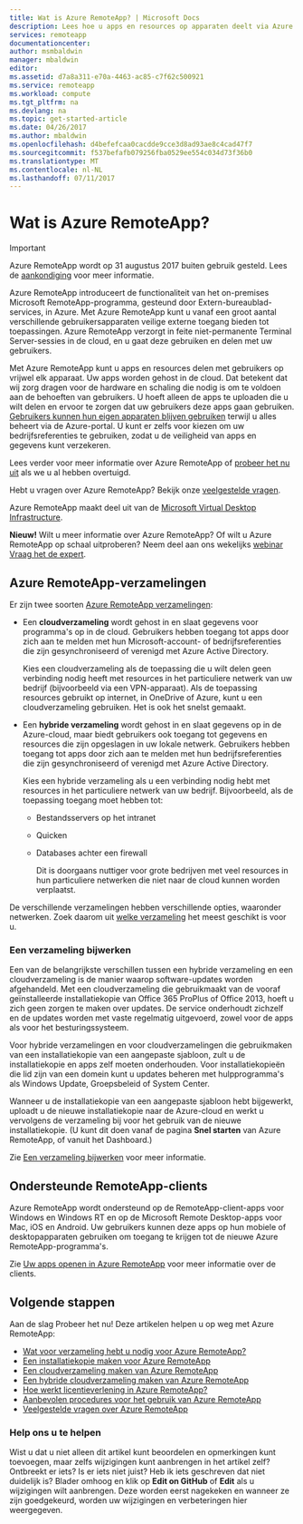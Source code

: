 ```yaml
---
title: Wat is Azure RemoteApp? | Microsoft Docs
description: Lees hoe u apps en resources op apparaten deelt via Azure RemoteApp.
services: remoteapp
documentationcenter: 
author: msmbaldwin
manager: mbaldwin
editor: 
ms.assetid: d7a8a311-e70a-4463-ac85-c7f62c500921
ms.service: remoteapp
ms.workload: compute
ms.tgt_pltfrm: na
ms.devlang: na
ms.topic: get-started-article
ms.date: 04/26/2017
ms.author: mbaldwin
ms.openlocfilehash: d4befefcaa0cacdde9cce3d8ad93ae8c4cad47f7
ms.sourcegitcommit: f537befafb079256fba0529ee554c034d73f36b0
ms.translationtype: MT
ms.contentlocale: nl-NL
ms.lasthandoff: 07/11/2017
---
```

# <a name="what-is-azure-remoteapp"></a>Wat is Azure RemoteApp?
> [!IMPORTANT]
> Azure RemoteApp wordt op 31 augustus 2017 buiten gebruik gesteld. Lees de [aankondiging](https://go.microsoft.com/fwlink/?linkid=821148) voor meer informatie.
> 
> 

Azure RemoteApp introduceert de functionaliteit van het on-premises Microsoft RemoteApp-programma, gesteund door Extern-bureaublad-services, in Azure. Met Azure RemoteApp kunt u vanaf een groot aantal verschillende gebruikersapparaten veilige externe toegang bieden tot toepassingen. Azure RemoteApp verzorgt in feite niet-permanente Terminal Server-sessies in de cloud, en u gaat deze gebruiken en delen met uw gebruikers.

Met Azure RemoteApp kunt u apps en resources delen met gebruikers op vrijwel elk apparaat. Uw apps worden gehost in de cloud. Dat betekent dat wij zorg dragen voor de hardware en schaling die nodig is om te voldoen aan de behoeften van gebruikers. U hoeft alleen de apps te uploaden die u wilt delen en ervoor te zorgen dat uw gebruikers deze apps gaan gebruiken. [Gebruikers kunnen hun eigen apparaten blijven gebruiken](remoteapp-clients.md) terwijl u alles beheert via de Azure-portal. U kunt er zelfs voor kiezen om uw bedrijfsreferenties te gebruiken, zodat u de veiligheid van apps en gegevens kunt verzekeren.

Lees verder voor meer informatie over Azure RemoteApp of [probeer het nu uit](https://azure.microsoft.com/services/remoteapp/) als we u al hebben overtuigd.

Hebt u vragen over Azure RemoteApp? Bekijk onze [veelgestelde vragen](remoteapp-faq.md).

Azure RemoteApp maakt deel uit van de [Microsoft Virtual Desktop Infrastructure](http://www.microsoft.com/server-cloud/products/virtual-desktop-infrastructure/explore.aspx).

**Nieuw!** Wilt u meer informatie over Azure RemoteApp? Of wilt u Azure RemoteApp op schaal uitproberen? Neem deel aan ons wekelijks [webinar Vraag het de expert](https://azureinfo.microsoft.com/AzureRemoteAppAskTheExperts-Registration-Page.html?ls=Website).

## <a name="azure-remoteapp-collections"></a>Azure RemoteApp-verzamelingen
Er zijn twee soorten [Azure RemoteApp verzamelingen](remoteapp-collections.md):

* Een **cloudverzameling** wordt gehost in en slaat gegevens voor programma's op in de cloud. Gebruikers hebben toegang tot apps door zich aan te melden met hun Microsoft-account- of bedrijfsreferenties die zijn gesynchroniseerd of verenigd met Azure Active Directory.
  
    Kies een cloudverzameling als de toepassing die u wilt delen geen verbinding nodig heeft met resources in het particuliere netwerk van uw bedrijf (bijvoorbeeld via een VPN-apparaat). Als de toepassing resources gebruikt op internet, in OneDrive of Azure, kunt u een cloudverzameling gebruiken. Het is ook het snelst gemaakt.
* Een **hybride verzameling** wordt gehost in en slaat gegevens op in de Azure-cloud, maar biedt gebruikers ook toegang tot gegevens en resources die zijn opgeslagen in uw lokale netwerk. Gebruikers hebben toegang tot apps door zich aan te melden met hun bedrijfsreferenties die zijn gesynchroniseerd of verenigd met Azure Active Directory.
  
    Kies een hybride verzameling als u een verbinding nodig hebt met resources in het particuliere netwerk van uw bedrijf. Bijvoorbeeld, als de toepassing toegang moet hebben tot:
  
  * Bestandsservers op het intranet
  * Quicken
  * Databases achter een firewall
    
    Dit is doorgaans nuttiger voor grote bedrijven met veel resources in hun particuliere netwerken die niet naar de cloud kunnen worden verplaatst.

De verschillende verzamelingen hebben verschillende opties, waaronder netwerken. Zoek daarom uit [welke verzameling](remoteapp-collections.md) het meest geschikt is voor u. 

### <a name="updating-your-collection"></a>Een verzameling bijwerken
Een van de belangrijkste verschillen tussen een hybride verzameling en een cloudverzameling is de manier waarop software-updates worden afgehandeld. Met een cloudverzameling die gebruikmaakt van de vooraf geïnstalleerde installatiekopie van Office 365 ProPlus of Office 2013, hoeft u zich geen zorgen te maken over updates. De service onderhoudt zichzelf en de updates worden met vaste regelmatig uitgevoerd, zowel voor de apps als voor het besturingssysteem.

Voor hybride verzamelingen en voor cloudverzamelingen die gebruikmaken van een installatiekopie van een aangepaste sjabloon, zult u de installatiekopie en apps zelf moeten onderhouden. Voor installatiekopieën die lid zijn van een domein kunt u updates beheren met hulpprogramma's als Windows Update, Groepsbeleid of System Center.

Wanneer u de installatiekopie van een aangepaste sjabloon hebt bijgewerkt, uploadt u de nieuwe installatiekopie naar de Azure-cloud en werkt u vervolgens de verzameling bij voor het gebruik van de nieuwe installatiekopie. (U kunt dit doen vanaf de pagina **Snel starten** van Azure RemoteApp, of vanuit het Dashboard.)

Zie [Een verzameling bijwerken](remoteapp-update.md) voor meer informatie.

## <a name="supported-remoteapp-clients"></a>Ondersteunde RemoteApp-clients
Azure RemoteApp wordt ondersteund op de RemoteApp-client-apps voor Windows en Windows RT en op de Microsoft Remote Desktop-apps voor Mac, iOS en Android. Uw gebruikers kunnen deze apps op hun mobiele of desktopapparaten gebruiken om toegang te krijgen tot de nieuwe Azure RemoteApp-programma's.

Zie [Uw apps openen in Azure RemoteApp](remoteapp-clients.md) voor meer informatie over de clients.

## <a name="next-steps"></a>Volgende stappen
Aan de slag Probeer het nu! Deze artikelen helpen u op weg met Azure RemoteApp:

* [Wat voor verzameling hebt u nodig voor Azure RemoteApp?](remoteapp-collections.md)
* [Een installatiekopie maken voor Azure RemoteApp](remoteapp-imageoptions.md)
* [Een cloudverzameling maken van Azure RemoteApp](remoteapp-create-cloud-deployment.md)
* [Een hybride cloudverzameling maken van Azure RemoteApp](remoteapp-create-hybrid-deployment.md)
* [Hoe werkt licentieverlening in Azure RemoteApp?](remoteapp-licensing.md)
* [Aanbevolen procedures voor het gebruik van Azure RemoteApp](remoteapp-bestpractices.md)
* [Veelgestelde vragen over Azure RemoteApp](remoteapp-faq.md)

### <a name="help-us-help-you"></a>Help ons u te helpen
Wist u dat u niet alleen dit artikel kunt beoordelen en opmerkingen kunt toevoegen, maar zelfs wijzigingen kunt aanbrengen in het artikel zelf? Ontbreekt er iets? Is er iets niet juist? Heb ik iets geschreven dat niet duidelijk is? Blader omhoog en klik op **Edit on GitHub** of **Edit** als u wijzigingen wilt aanbrengen. Deze worden eerst nagekeken en wanneer ze zijn goedgekeurd, worden uw wijzigingen en verbeteringen hier weergegeven.

